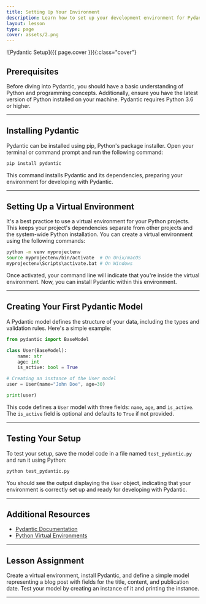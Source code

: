 ```yaml
---
title: Setting Up Your Environment
description: Learn how to set up your development environment for Pydantic, including installing Python, Pydantic, and creating your first simple data model.
layout: lesson
type: page
cover: assets/2.png
---
```


![Pydantic Setup]({{ page.cover }}){:class="cover"}

## Prerequisites

Before diving into Pydantic, you should have a basic understanding of Python and programming concepts. Additionally, ensure you have the latest version of Python installed on your machine. Pydantic requires Python 3.6 or higher.

---

## Installing Pydantic

Pydantic can be installed using pip, Python's package installer. Open your terminal or command prompt and run the following command:

```bash
pip install pydantic
```

This command installs Pydantic and its dependencies, preparing your environment for developing with Pydantic.

---

## Setting Up a Virtual Environment

It's a best practice to use a virtual environment for your Python projects. This keeps your project's dependencies separate from other projects and the system-wide Python installation. You can create a virtual environment using the following commands:

```bash
python -m venv myprojectenv
source myprojectenv/bin/activate  # On Unix/macOS
myprojectenv\Scripts\activate.bat # On Windows
```

Once activated, your command line will indicate that you're inside the virtual environment. Now, you can install Pydantic within this environment.

---

## Creating Your First Pydantic Model

A Pydantic model defines the structure of your data, including the types and validation rules. Here's a simple example:

```python
from pydantic import BaseModel

class User(BaseModel):
    name: str
    age: int
    is_active: bool = True

# Creating an instance of the User model
user = User(name="John Doe", age=30)

print(user)
```

This code defines a `User` model with three fields: `name`, `age`, and `is_active`. The `is_active` field is optional and defaults to `True` if not provided.

---

## Testing Your Setup

To test your setup, save the model code in a file named `test_pydantic.py` and run it using Python:

```bash
python test_pydantic.py
```

You should see the output displaying the `User` object, indicating that your environment is correctly set up and ready for developing with Pydantic.

---

## Additional Resources

- [Pydantic Documentation](https://pydantic-docs.helpmanual.io/)
- [Python Virtual Environments](https://docs.python.org/3/tutorial/venv.html)

---

## Lesson Assignment

Create a virtual environment, install Pydantic, and define a simple model representing a blog post with fields for the title, content, and publication date. Test your model by creating an instance of it and printing the instance.

---
